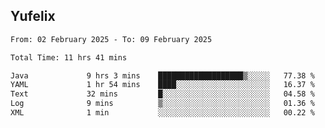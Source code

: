 ## Yufelix

<!--START_SECTION:waka-->

```txt
From: 02 February 2025 - To: 09 February 2025

Total Time: 11 hrs 41 mins

Java             9 hrs 3 mins    ███████████████████▒░░░░░   77.38 %
YAML             1 hr 54 mins    ████░░░░░░░░░░░░░░░░░░░░░   16.37 %
Text             32 mins         █░░░░░░░░░░░░░░░░░░░░░░░░   04.58 %
Log              9 mins          ▒░░░░░░░░░░░░░░░░░░░░░░░░   01.36 %
XML              1 min           ░░░░░░░░░░░░░░░░░░░░░░░░░   00.22 %
```

<!--END_SECTION:waka-->

